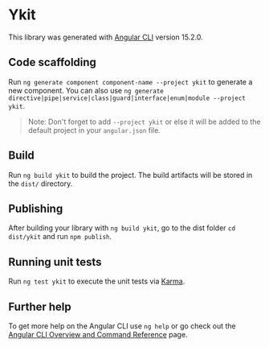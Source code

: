 # Ykit

This library was generated with [Angular CLI](https://github.com/angular/angular-cli) version 15.2.0.

## Code scaffolding

Run `ng generate component component-name --project ykit` to generate a new component. You can also use `ng generate directive|pipe|service|class|guard|interface|enum|module --project ykit`.
> Note: Don't forget to add `--project ykit` or else it will be added to the default project in your `angular.json` file. 

## Build

Run `ng build ykit` to build the project. The build artifacts will be stored in the `dist/` directory.

## Publishing

After building your library with `ng build ykit`, go to the dist folder `cd dist/ykit` and run `npm publish`.

## Running unit tests

Run `ng test ykit` to execute the unit tests via [Karma](https://karma-runner.github.io).

## Further help

To get more help on the Angular CLI use `ng help` or go check out the [Angular CLI Overview and Command Reference](https://angular.io/cli) page.
